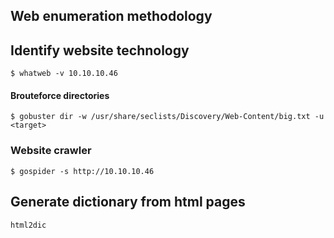 ## Web enumeration methodology

## Identify website technology
```
$ whatweb -v 10.10.10.46
```

#### Brouteforce directories
```
$ gobuster dir -w /usr/share/seclists/Discovery/Web-Content/big.txt -u <target>
```

### Website crawler
```
$ gospider -s http://10.10.10.46
```

## Generate dictionary from html pages 
```
html2dic 
```